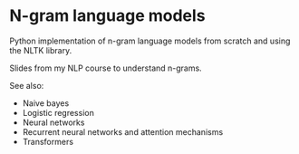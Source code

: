 # N-gram language models

Python implementation of n-gram language models from scratch and using the NLTK library.

Slides from my NLP course to understand n-grams.

See also:
- Naive bayes
- Logistic regression
- Neural networks
- Recurrent neural networks and attention mechanisms
- Transformers


